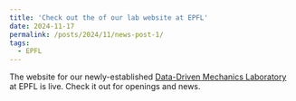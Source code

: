 ```yaml
---
title: 'Check out the of our lab website at EPFL'
date: 2024-11-17
permalink: /posts/2024/11/news-post-1/ 
tags:
  - EPFL
---
```


The website for our newly-established [Data-Driven Mechanics Laboratory](https://www.epfl.ch/labs/lmd) at EPFL is live. Check it out for openings and news.
